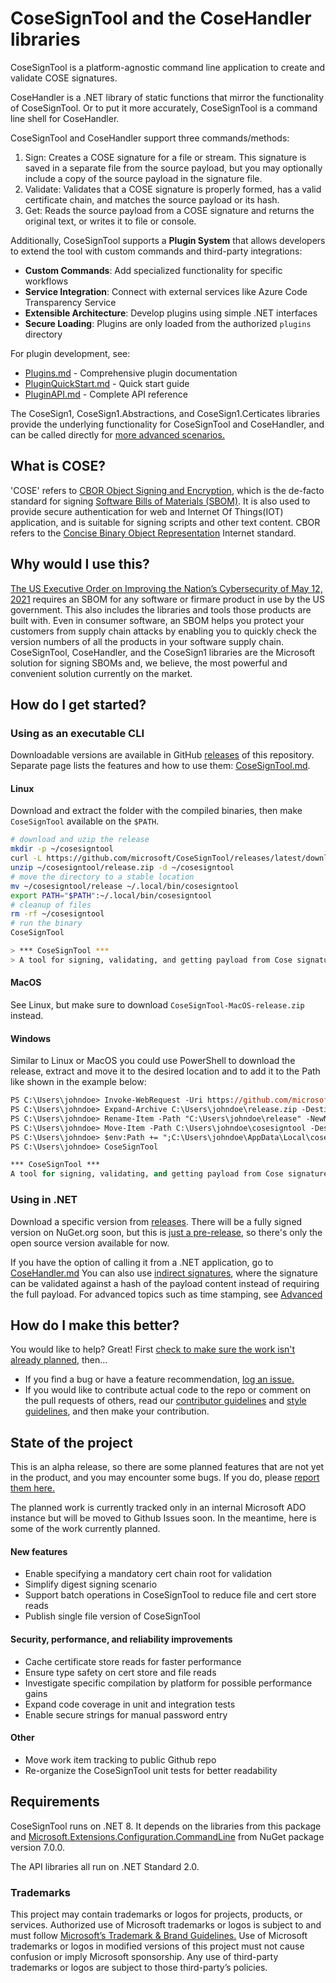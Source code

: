 # CoseSignTool and the CoseHandler libraries
CoseSignTool is a platform-agnostic command line application to create and validate COSE signatures.

CoseHandler is a .NET library of static functions that mirror the functionality of CoseSignTool. Or to put it more accurately, CoseSignTool is a command line shell for CoseHandler.

CoseSignTool and CoseHandler support three commands/methods:
1. Sign: Creates a COSE signature for a file or stream. This signature is saved in a separate file from the source payload, but you may optionally include a copy of the source payload in the signature file.
2. Validate: Validates that a COSE signature is properly formed, has a valid certificate chain, and matches the source payload or its hash.
3. Get: Reads the source payload from a COSE signature and returns the original text, or writes it to file or console.

Additionally, CoseSignTool supports a **Plugin System** that allows developers to extend the tool with custom commands and third-party integrations:
- **Custom Commands**: Add specialized functionality for specific workflows
- **Service Integration**: Connect with external services like Azure Code Transparency Service
- **Extensible Architecture**: Develop plugins using simple .NET interfaces
- **Secure Loading**: Plugins are only loaded from the authorized `plugins` directory

For plugin development, see:
- [Plugins.md](./docs/Plugins.md) - Comprehensive plugin documentation
- [PluginQuickStart.md](./docs/PluginQuickStart.md) - Quick start guide
- [PluginAPI.md](./docs/PluginAPI.md) - Complete API reference

The CoseSign1, CoseSign1.Abstractions, and CoseSign1.Certicates libraries provide the underlying functionality for CoseSignTool and CoseHandler, and can be called directly for [more advanced scenarios.](./docs/Advanced.md)

## What is COSE?
'COSE' refers to [CBOR Object Signing and Encryption](https://www.iana.org/assignments/cose/cose.xhtml), which is the de-facto standard for signing [Software Bills of Materials (SBOM)](https://www.cisa.gov/sbom). It is also used to provide secure authentication for web and Internet Of Things(IOT) application, and is suitable for signing scripts and other text content. CBOR refers to the [Concise Binary Object Representation](https://datatracker.ietf.org/wg/cbor/about/) Internet standard.

## Why would I use this?
[The US Executive Order on Improving the Nation’s Cybersecurity of May 12, 2021](https://en.wikipedia.org/wiki/Software_supply_chain) requires an SBOM for any software or firmare product in use by the US government. This also includes the libraries and tools those products are built with. Even in consumer software, an SBOM helps you protect your customers from supply chain attacks by enabling you to quickly check the version numbers of all the products in your software supply chain.
CoseSignTool, CoseHandler, and the CoseSign1 libraries are the Microsoft solution for signing SBOMs and, we believe, the most powerful and convenient solution currently on the market.

## How do I get started?

### Using as an executable CLI
Downloadable versions are available in GitHub [releases](https://github.com/microsoft/CoseSignTool/releases) of this repository. Separate page lists the features and how to use them: [CoseSignTool.md](./docs/CoseSignTool.md).

#### Linux
Download and extract the folder with the compiled binaries, then make `CoseSignTool` available on the `$PATH`.

```bash
# download and uzip the release
mkdir -p ~/cosesigntool
curl -L https://github.com/microsoft/CoseSignTool/releases/latest/download/CoseSignTool-Linux-release.zip -o ~/cosesigntool/release.zip
unzip ~/cosesigntool/release.zip -d ~/cosesigntool
# move the directory to a stable location
mv ~/cosesigntool/release ~/.local/bin/cosesigntool
export PATH="$PATH":~/.local/bin/cosesigntool
# cleanup of files
rm -rf ~/cosesigntool
# run the binary
CoseSignTool

> *** CoseSignTool ***
> A tool for signing, validating, and getting payload from Cose signatures.
```

#### MacOS
See Linux, but make sure to download `CoseSignTool-MacOS-release.zip` instead.

#### Windows
Similar to Linux or MacOS you could use PowerShell to download the release, extract and move it to the desired location and to add it to the Path like shown in the example below:

```ps
PS C:\Users\johndoe> Invoke-WebRequest -Uri https://github.com/microsoft/CoseSignTool/releases/latest/download/CoseSignTool-Windows-release.zip -OutFile C:\Users\johndoe\release.zip
PS C:\Users\johndoe> Expand-Archive C:\Users\johndoe\release.zip -DestinationPath C:\Users\johndoe
PS C:\Users\johndoe> Rename-Item -Path "C:\Users\johndoe\release" -NewName "cosesigntool"
PS C:\Users\johndoe> Move-Item -Path C:\Users\johndoe\cosesigntool -Destination C:\Users\johndoe\AppData\Local\
PS C:\Users\johndoe> $env:Path += ";C:\Users\johndoe\AppData\Local\cosesigntool"
PS C:\Users\johndoe> CoseSignTool

*** CoseSignTool ***
A tool for signing, validating, and getting payload from Cose signatures.
```

### Using in .NET
Download a specific version from [releases](https://github.com/microsoft/CoseSignTool/releases). There will be a fully signed version on NuGet.org soon, but this is [just a pre-release](#state-of-the-project), so there's only the open source version available for now.

If you have the option of calling it from a .NET application, go to [CoseHandler.md](./docs/CoseHandler.md)
You can also use [indirect signatures](./docs/CoseIndirectSignature.md), where the signature can be validated against a hash of the payload content instead of requiring the full payload.
For advanced topics such as time stamping, see [Advanced](./docs/Advanced.md)

## How do I make this better?
You would like to help? Great!
First [check to make sure the work isn't already planned](#state-of-the-project), then...
* If you find a bug or have a feature recommendation, [log an issue.](https://github.com/microsoft/CoseSignTool/issues)
* If you would like to contribute actual code to the repo or comment on the pull requests of others, read our [contributor guidelines](./docs/CONTRIBUTING.md) and [style guidelines](./docs/STYLE.md), and then make your contribution.

## State of the project
This is an alpha release, so there are some planned features that are not yet in the product, and you may encounter some bugs. If you do, please [report them here.](https://github.com/microsoft/CoseSignTool/issues)

The planned work is currently tracked only in an internal Microsoft ADO instance but will be moved to Github Issues soon. In the meantime, here is some of the work currently planned.

#### New features
* Enable specifying a mandatory cert chain root for validation
* Simplify digest signing scenario
* Support batch operations in CoseSignTool to reduce file and cert store reads
* Publish single file version of CoseSignTool

#### Security, performance, and reliability improvements
* Cache certificate store reads for faster performance
* Ensure type safety on cert store and file reads
* Investigate specific compilation by platform for possible performance gains
* Expand code coverage in unit and integration tests
* Enable secure strings for manual password entry

#### Other
* Move work item tracking to public Github repo
* Re-organize the CoseSignTool unit tests for better readability

## Requirements
CoseSignTool runs on .NET 8. It depends on the libraries from this package and [Microsoft.Extensions.Configuration.CommandLine](https://www.nuget.org/packages/Microsoft.Extensions.Configuration.CommandLine) from NuGet package version 7.0.0.

The API libraries all run on .NET Standard 2.0.

### Trademarks
This project may contain trademarks or logos for projects, products, or services. Authorized use of Microsoft trademarks or logos is subject to and must follow [Microsoft’s Trademark & Brand Guidelines.](https://www.microsoft.com/en-us/legal/intellectualproperty/trademarks/usage/general) Use of Microsoft trademarks or logos in modified versions of this project must not cause confusion or imply Microsoft sponsorship. Any use of third-party trademarks or logos are subject to those third-party’s policies.
